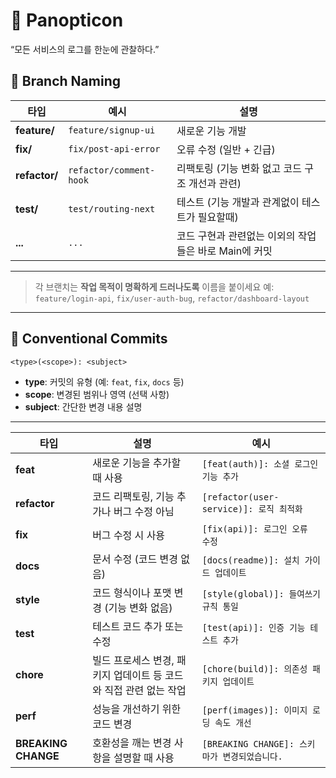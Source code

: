 # 👀 Panopticon

“모든 서비스의 로그를 한눈에 관찰하다.”

## 🌿 Branch Naming

| 타입          | 예시                    | 설명                                                  |
| ------------- | ----------------------- | ----------------------------------------------------- |
| **feature/**  | `feature/signup-ui`     | 새로운 기능 개발                                      |
| **fix/**      | `fix/post-api-error`    | 오류 수정 (일반 + 긴급)                               |
| **refactor/** | `refactor/comment-hook` | 리팩토링 (기능 변화 없고 코드 구조 개선과 관련)       |
| **test/**     | `test/routing-next`     | 테스트 (기능 개발과 관계없이 테스트가 필요할때)       |
| **...**       | `...`                   | 코드 구현과 관련없는 이외의 작업들은 바로 Main에 커밋 |

---

> 각 브랜치는 **작업 목적이 명확하게 드러나도록** 이름을 붙이세요
> 예: `feature/login-api`, `fix/user-auth-bug`, `refactor/dashboard-layout`

---

## 💬 Conventional Commits

```
<type>(<scope>): <subject>
```

- **type**: 커밋의 유형 (예: `feat`, `fix`, `docs` 등)
- **scope**: 변경된 범위나 영역 (선택 사항)
- **subject**: 간단한 변경 내용 설명

---

| 타입                | 설명                                                              | 예시                                        |
| ------------------- | ----------------------------------------------------------------- | ------------------------------------------- |
| **feat**            | 새로운 기능을 추가할 때 사용                                      | `[feat(auth)]: 소셜 로그인 기능 추가`         |
| **refactor**        | 코드 리팩토링, 기능 추가나 버그 수정 아님                         | `[refactor(user-service)]: 로직 최적화`       |
| **fix**             | 버그 수정 시 사용                                                 | `[fix(api)]: 로그인 오류 수정`                |
| **docs**            | 문서 수정 (코드 변경 없음)                                        | `[docs(readme)]: 설치 가이드 업데이트`        |
| **style**           | 코드 형식이나 포맷 변경 (기능 변화 없음)                          | `[style(global)]: 들여쓰기 규칙 통일`         |
| **test**            | 테스트 코드 추가 또는 수정                                        | `[test(api)]: 인증 기능 테스트 추가`          |
| **chore**           | 빌드 프로세스 변경, 패키지 업데이트 등 코드와 직접 관련 없는 작업 | `[chore(build)]: 의존성 패키지 업데이트`      |
| **perf**            | 성능을 개선하기 위한 코드 변경                                    | `[perf(images)]: 이미지 로딩 속도 개선`       |
| **BREAKING CHANGE** | 호환성을 깨는 변경 사항을 설명할 때 사용                          | `[BREAKING CHANGE]: 스키마가 변경되었습니다.` |
